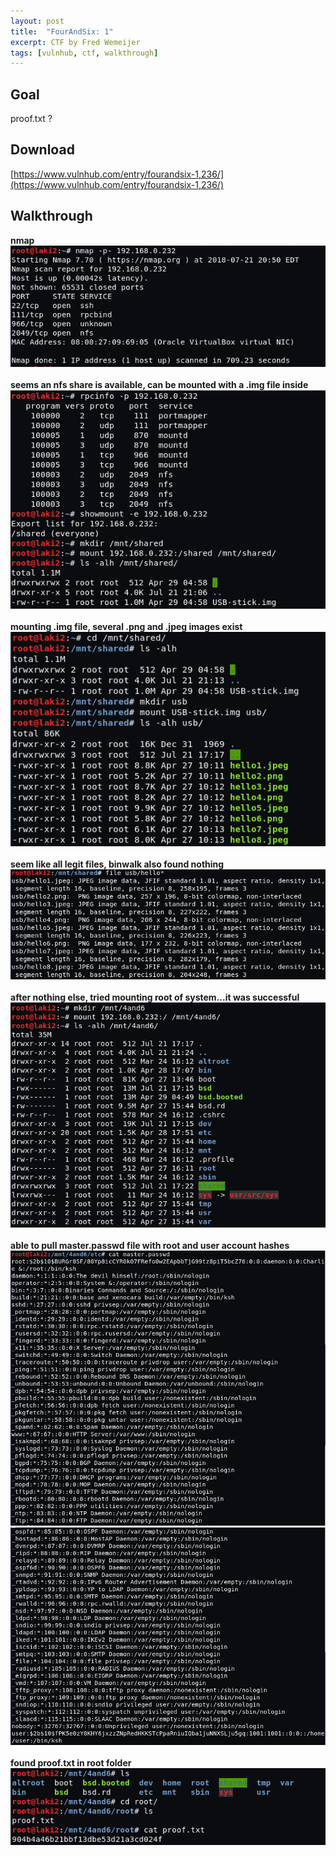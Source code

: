 ```yaml
---
layout: post
title:  "FourAndSix: 1"
excerpt: CTF by Fred Wemeijer
tags: [vulnhub, ctf, walkthrough]
---
```


## Goal 
proof.txt ?

## Download 
[https://www.vulnhub.com/entry/fourandsix-1,236/](https://www.vulnhub.com/entry/fourandsix-1,236/)

## Walkthrough 
**nmap**
<br>![alt text](../vulnhub/FourAndSix_1/nmap.png)
<br><br>**seems an nfs share is available, can be mounted with a .img file inside**
<br>![alt text](../vulnhub/FourAndSix_1/rpc_nfs.png)
<br><br>**mounting .img file, several .png and .jpeg images exist**
<br>![alt text](../vulnhub/FourAndSix_1/usb_stick.png)
<br><br>**seem like all legit files, binwalk also found nothing**
<br>![alt text](../vulnhub/FourAndSix_1/hello.png)
<br><br>**after nothing else, tried mounting root of system...it was successful**
<br>![alt text](../vulnhub/FourAndSix_1/mount_root.png)
<br><br>**able to pull master.passwd file with root and user account hashes**
<br>![alt text](../vulnhub/FourAndSix_1/master_passwd_1.png)
![alt text](../vulnhub/FourAndSix_1/master_passwd_2.png)
<br><br>**found proof.txt in root folder**
<br>![alt text](../vulnhub/FourAndSix_1/root_proof.png)
<br><br>
